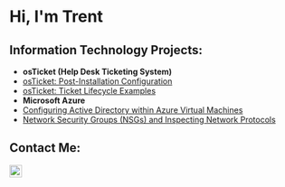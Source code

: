 <h1>Hi, I'm Trent</h1>

<h2> Information Technology Projects:</h2>

- <b> osTicket (Help Desk Ticketing System) </b>
 - [osTicket: Post-Installation Configuration](https://github.com/trentnreed/post-install-config)
 - [osTicket: Ticket Lifecycle Examples](https://github.com/trentnreed/ticket-lifecycle)
- <b>Microsoft Azure</b>
 - [Configuring Active Directory within Azure Virtual Machines](https://github.com/trentnreed/configure-ad)
 - [Network Security Groups (NSGs) and Inspecting Network Protocols](https://github.com/trentnreed/azure-network-protocols)

<h2> Contact Me: </h2>

[<img align="left" alt="Trent | Instagram" width="22px" src="https://cdn.jsdelivr.net/npm/simple-icon/instagram.svg"/>][instagram]

[instagram]: https://www.instagram.com/trentnreed
